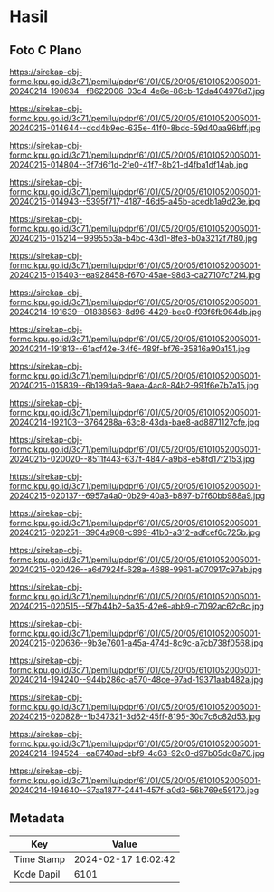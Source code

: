 # Hasil

## Foto C Plano

https://sirekap-obj-formc.kpu.go.id/3c71/pemilu/pdpr/61/01/05/20/05/6101052005001-20240214-190634--f8622006-03c4-4e6e-86cb-12da404978d7.jpg

https://sirekap-obj-formc.kpu.go.id/3c71/pemilu/pdpr/61/01/05/20/05/6101052005001-20240215-014644--dcd4b9ec-635e-41f0-8bdc-59d40aa96bff.jpg

https://sirekap-obj-formc.kpu.go.id/3c71/pemilu/pdpr/61/01/05/20/05/6101052005001-20240215-014804--3f7d6f1d-2fe0-41f7-8b21-d4fba1df14ab.jpg

https://sirekap-obj-formc.kpu.go.id/3c71/pemilu/pdpr/61/01/05/20/05/6101052005001-20240215-014943--5395f717-4187-46d5-a45b-acedb1a9d23e.jpg

https://sirekap-obj-formc.kpu.go.id/3c71/pemilu/pdpr/61/01/05/20/05/6101052005001-20240215-015214--99955b3a-b4bc-43d1-8fe3-b0a3212f7f80.jpg

https://sirekap-obj-formc.kpu.go.id/3c71/pemilu/pdpr/61/01/05/20/05/6101052005001-20240215-015403--ea928458-f670-45ae-98d3-ca27107c72f4.jpg

https://sirekap-obj-formc.kpu.go.id/3c71/pemilu/pdpr/61/01/05/20/05/6101052005001-20240214-191639--01838563-8d96-4429-bee0-f93f6fb964db.jpg

https://sirekap-obj-formc.kpu.go.id/3c71/pemilu/pdpr/61/01/05/20/05/6101052005001-20240214-191813--61acf42e-34f6-489f-bf76-35816a90a151.jpg

https://sirekap-obj-formc.kpu.go.id/3c71/pemilu/pdpr/61/01/05/20/05/6101052005001-20240215-015839--6b199da6-9aea-4ac8-84b2-991f6e7b7a15.jpg

https://sirekap-obj-formc.kpu.go.id/3c71/pemilu/pdpr/61/01/05/20/05/6101052005001-20240214-192103--3764288a-63c8-43da-bae8-ad8871127cfe.jpg

https://sirekap-obj-formc.kpu.go.id/3c71/pemilu/pdpr/61/01/05/20/05/6101052005001-20240215-020020--8511f443-637f-4847-a9b8-e58fd17f2153.jpg

https://sirekap-obj-formc.kpu.go.id/3c71/pemilu/pdpr/61/01/05/20/05/6101052005001-20240215-020137--6957a4a0-0b29-40a3-b897-b7f60bb988a9.jpg

https://sirekap-obj-formc.kpu.go.id/3c71/pemilu/pdpr/61/01/05/20/05/6101052005001-20240215-020251--3904a908-c999-41b0-a312-adfcef6c725b.jpg

https://sirekap-obj-formc.kpu.go.id/3c71/pemilu/pdpr/61/01/05/20/05/6101052005001-20240215-020426--a6d7924f-628a-4688-9961-a070917c97ab.jpg

https://sirekap-obj-formc.kpu.go.id/3c71/pemilu/pdpr/61/01/05/20/05/6101052005001-20240215-020515--5f7b44b2-5a35-42e6-abb9-c7092ac62c8c.jpg

https://sirekap-obj-formc.kpu.go.id/3c71/pemilu/pdpr/61/01/05/20/05/6101052005001-20240215-020636--9b3e7601-a45a-474d-8c9c-a7cb738f0568.jpg

https://sirekap-obj-formc.kpu.go.id/3c71/pemilu/pdpr/61/01/05/20/05/6101052005001-20240214-194240--944b286c-a570-48ce-97ad-19371aab482a.jpg

https://sirekap-obj-formc.kpu.go.id/3c71/pemilu/pdpr/61/01/05/20/05/6101052005001-20240215-020828--1b347321-3d62-45ff-8195-30d7c6c82d53.jpg

https://sirekap-obj-formc.kpu.go.id/3c71/pemilu/pdpr/61/01/05/20/05/6101052005001-20240214-194524--ea8740ad-ebf9-4c63-92c0-d97b05dd8a70.jpg

https://sirekap-obj-formc.kpu.go.id/3c71/pemilu/pdpr/61/01/05/20/05/6101052005001-20240214-194640--37aa1877-2441-457f-a0d3-56b769e59170.jpg


## Metadata

| Key        | Value               |
| ---------- | ------------------- |
| Time Stamp | 2024-02-17 16:02:42 |
| Kode Dapil | 6101                |



